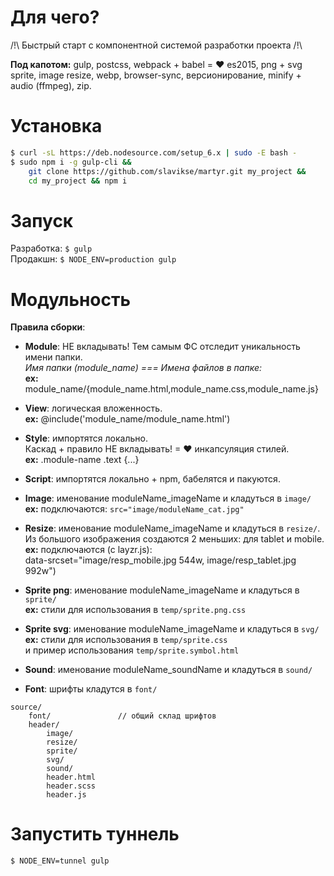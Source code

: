 # Для чего?
/!\ Быстрый старт с компонентной системой разработки проекта /!\   

**Под капотом:**
gulp, postcss, webpack + babel = ❤ es2015, png + svg sprite, image resize, webp, browser-sync, версионирование, minify + audio (ffmpeg), zip.

# Установка
```sh
$ curl -sL https://deb.nodesource.com/setup_6.x | sudo -E bash -
$ sudo npm i -g gulp-cli &&
    git clone https://github.com/slavikse/martyr.git my_project &&
    cd my_project && npm i
```
# Запуск
Разработка: ```$ gulp```   
Продакшн: ```$ NODE_ENV=production gulp```

# Модульность
**Правила сборки**:   
* **Module**: НЕ вкладывать! Тем самым ФС отследит уникальность имени папки.   
  *Имя папки (module_name) === Имена файлов в папке:*   
  **ex:** module_name/{module_name.html,module_name.css,module_name.js}

* **View**: логическая вложенность.   
  **ex:** @include('module_name/module_name.html')   

* **Style**: импортятся локально.   
    Каскад + правило НЕ вкладывать! = ❤ инкапсуляция стилей.   
  **ex:** .module-name .text {...}

* **Script**: импортятся локально + npm, бабелятся и пакуются.

* **Image**: именование moduleName_imageName и кладуться в ```image/```  
  **ex:** подключаются: ``` src="image/moduleName_cat.jpg" ```
  
* **Resize**: именование moduleName_imageName и кладуться в ```resize/```.   
  Из большого изображения создаются 2 меньших: для tablet и mobile.    
  **ex:** подключаются (с layzr.js):  
    data-srcset="image/resp_mobile.jpg 544w, image/resp_tablet.jpg 992w")   

* **Sprite png**: именование moduleName_imageName и кладуться в ```sprite/```   
  **ex:** стили для использования в ```temp/sprite.png.css```

* **Sprite svg**: именование moduleName_imageName и кладуться в ```svg/```   
  **ex:** стили для использования в ```temp/sprite.css```   
    и пример использования ```temp/sprite.symbol.html```

* **Sound**: именование moduleName_soundName и кладуться в ```sound/```

* **Font**: шрифты кладутся в ```font/```   

```
source/
    font/               // общий склад шрифтов
    header/
        image/
        resize/
        sprite/
        svg/
        sound/
        header.html
        header.scss
        header.js
```
# Запустить туннель
```sh
$ NODE_ENV=tunnel gulp
```
